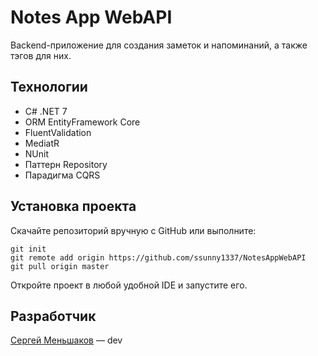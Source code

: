 # Notes App WebAPI
Backend-приложение для создания заметок и напоминаний, а также тэгов для них.

## Технологии
- C# .NET 7
- ORM EntityFramework Core
- FluentValidation
- MediatR
- NUnit
- Паттерн Repository
- Парадигма CQRS

## Установка проекта

Скачайте репозиторий вручную с GitHub или выполните:
```
git init
git remote add origin https://github.com/ssunny1337/NotesAppWebAPI
git pull origin master
```

Откройте проект в любой удобной IDE и запустите его.

## Разработчик

[Сергей Меньшаков](https://t.me/ssunny1337) — dev
